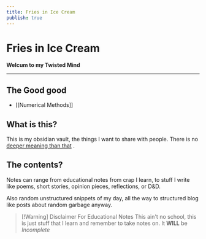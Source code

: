 ```yaml
---
title: Fries in Ice Cream
publish: true
---
```

# Fries in Ice Cream
**Welcum to my Twisted Mind**

---
## The Good good
- [[Numerical Methods]]
## What is this?
This is my obsidian vault, the things I want to share with people. There is no [deeper meaning than that](jonkeler.jpg) .
## The contents? 
Notes can range from educational notes from crap I learn, to stuff I write like poems, short stories,  opinion pieces, reflections, or D&D.

Also random unstructured snippets of my day, all the way to structured blog like posts about random garbage anyway.

> [!Warning] Disclaimer For Educational Notes
> This ain't no school, this is just stuff that I learn and remember to take notes on.
> It **WILL** be *Incomplete*
